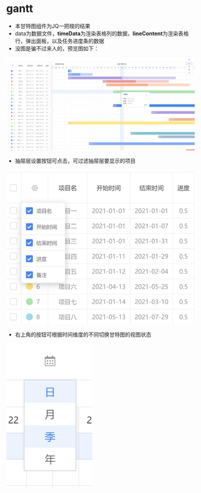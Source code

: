 # gantt

* 本甘特图组件为JQ一把梭的结果
* data为数据文件，<b>timeData</b>为渲染表格列的数据，<b>lineContent</b>为渲染表格行，弹出面板，以及任务进度条的数据
* 没图是骗不过来人的，预览图如下：

![Image text](./intro/1.png)

* 抽屉层设置按钮可点击，可过滤抽屉层要显示的项目

![Image text](./intro/2.png)

* 右上角的按钮可根据时间维度的不同切换甘特图的视图状态

![Image text](./intro/3.png)
